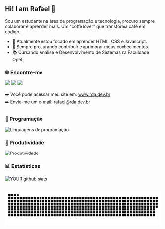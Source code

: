 ## Hi! I am Rafael 👋
Sou um estudante na área de programação e tecnologia, procuro sempre colaborar e aprender mais. 
Um "coffe lover" que transforma café em código.

- 🌱 Atualmente estou focado em aprender HTML, CSS e Javascript.
- 🔭 Sempre procurando contribuir e aprimorar meus conhecimentos.
- 📚 Cursando Análise e Desenvolvimento de Sistemas na Faculdade Opet.

### 🌐 Encontre-me
<div> 
<a href="https://www.linkedin.com/in/rdadev" target="_blank"><img src="https://img.shields.io/badge/LinkedIn-1A6DCF?style=flat&logo=linkedin&logoColor=white" target="_blank"></a> 
<a href = "mailto:rafael@rda.dev.br"><img src="https://img.shields.io/badge/Gmail-233333?style=for-the-badge&logo=gmail&logoColor=white" target="_blank"></a>
<a href = "https://github.com/rdadev"><img src="https://img.shields.io/badge/Github-161616?style=for-the-badge&logo=github&logoColor=white" target="_blank"></a>
</div>
<br/>
➡️ Você pode acessar meu site em: <a href="https://rda.dev.br" target="_blank" rel="noopener noreferrer">www.rda.dev.br</a>
<br/>
➡️ Envie-me um e-mail: rafael@rda.dev.br

##

### 🚀 Programação
<img src="https://skillicons.dev/icons?i=html,css,js,mysql,postgresql,php,cs" alt="Linguagens de programação"/>


### 📠 Produtividade
<img src="https://skillicons.dev/icons?i=ai,ps,wordpress,cloudflare,vercel,azure,vscode,visualstudio,git" alt="Produtividade"/>


### 📊 Estatísticas
![YOUR github stats](https://github-readme-stats.vercel.app/api?username=rdadev&show_icons=true&theme=tokyonight&locale=pt-br&hide_title=true)

##

<picture>
  <source media="(prefers-color-scheme: dark)" srcset="https://raw.githubusercontent.com/rdadev/rdadev/output/github-contribution-grid-snake-dark.svg">
  <source media="(prefers-color-scheme: light)" srcset="https://raw.githubusercontent.com/rdadev/rdadev/output/github-contribution-grid-snake.svg">
  <img alt="github contribution grid snake animation" src="https://raw.githubusercontent.com/rdadev/rdadev/output/github-contribution-grid-snake.svg">
</picture>
